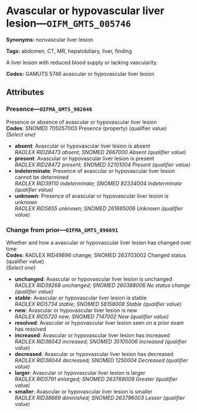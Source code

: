 # Avascular or hypovascular liver lesion—`OIFM_GMTS_005746`

**Synonyms:** nonvascular liver lesion

**Tags:** abdomen, CT, MR, hepatobiliary, liver, finding

A liver lesion with reduced blood supply or lacking vascularity.

**Codes:** GAMUTS 5746 avascular or hypovascular liver lesion

## Attributes

### Presence—`OIFMA_GMTS_902646`

Presence or absence of avascular or hypovascular liver lesion  
**Codes**: SNOMED 705057003 Presence (property) (qualifier value)  
*(Select one)*

- **absent**: Avascular or hypovascular liver lesion is absent  
_RADLEX RID28473 absent; SNOMED 2667000 Absent (qualifier value)_
- **present**: Avascular or hypovascular liver lesion is present  
_RADLEX RID28472 present; SNOMED 52101004 Present (qualifier value)_
- **indeterminate**: Presence of avascular or hypovascular liver lesion cannot be determined  
_RADLEX RID39110 indeterminate; SNOMED 82334004 Indeterminate (qualifier value)_
- **unknown**: Presence of avascular or hypovascular liver lesion is unknown  
_RADLEX RID5655 unknown; SNOMED 261665006 Unknown (qualifier value)_

### Change from prior—`OIFMA_GMTS_096691`

Whether and how a avascular or hypovascular liver lesion has changed over time  
**Codes**: RADLEX RID49896 change; SNOMED 263703002 Changed status (qualifier value)  
*(Select one)*

- **unchanged**: Avascular or hypovascular liver lesion is unchanged  
_RADLEX RID39268 unchanged; SNOMED 260388006 No status change (qualifier value)_
- **stable**: Avascular or hypovascular liver lesion is stable  
_RADLEX RID5734 stable; SNOMED 58158008 Stable (qualifier value)_
- **new**: Avascular or hypovascular liver lesion is new  
_RADLEX RID5720 new; SNOMED 7147002 New (qualifier value)_
- **resolved**: Avascular or hypovascular liver lesion seen on a prior exam has resolved  
- **increased**: Avascular or hypovascular liver lesion has increased  
_RADLEX RID36043 increased; SNOMED 35105006 Increased (qualifier value)_
- **decreased**: Avascular or hypovascular liver lesion has decreased  
_RADLEX RID36044 decreased; SNOMED 1250004 Decreased (qualifier value)_
- **larger**: Avascular or hypovascular liver lesion is larger  
_RADLEX RID5791 enlarged; SNOMED 263768009 Greater (qualifier value)_
- **smaller**: Avascular or hypovascular liver lesion is smaller  
_RADLEX RID38669 diminished; SNOMED 263796003 Lesser (qualifier value)_